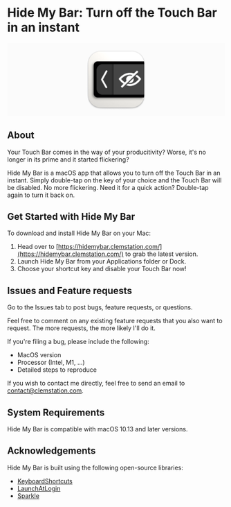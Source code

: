 # Hide My Bar: Turn off the Touch Bar in an instant

![logo](https://github.com/clemstation/hide-my-bar/blob/main/hide-my-bar-logo.png)

## About

Your Touch Bar comes in the way of your producitivity? Worse, it's no longer in its prime and it started flickering?


Hide My Bar is a macOS app that allows you to turn off the Touch Bar in an instant. Simply double-tap on the key of your choice and the Touch Bar will be disabled. No more flickering. Need it for a quick action? Double-tap again to turn it back on.

## Get Started with Hide My Bar

To download and install Hide My Bar on your Mac:

1. Head over to [https://hidemybar.clemstation.com/](https://hidemybar.clemstation.com/) to grab the latest version.
2. Launch Hide My Bar from your Applications folder or Dock.
3. Choose your shortcut key and disable your Touch Bar now!

## Issues and Feature requests

Go to the Issues tab to post bugs, feature requests, or questions.

Feel free to comment on any existing feature requests that you also want to request. The more requests, the more likely I'll do it.

If you're filing a bug, please include the following:

- MacOS version
- Processor (Intel, M1, ...)
- Detailed steps to reproduce

If you wish to contact me directly, feel free to send an email to [contact@clemstation.com](mailto:contact@clemstation.com).


## System Requirements

Hide My Bar is compatible with macOS 10.13 and later versions.

## Acknowledgements

Hide My Bar is built using the following open-source libraries:

- [KeyboardShortcuts](https://github.com/sindresorhus/KeyboardShortcuts)
- [LaunchAtLogin](https://github.com/sindresorhus/LaunchAtLogin-Modern)
- [Sparkle](https://github.com/sparkle-project/Sparkle)
